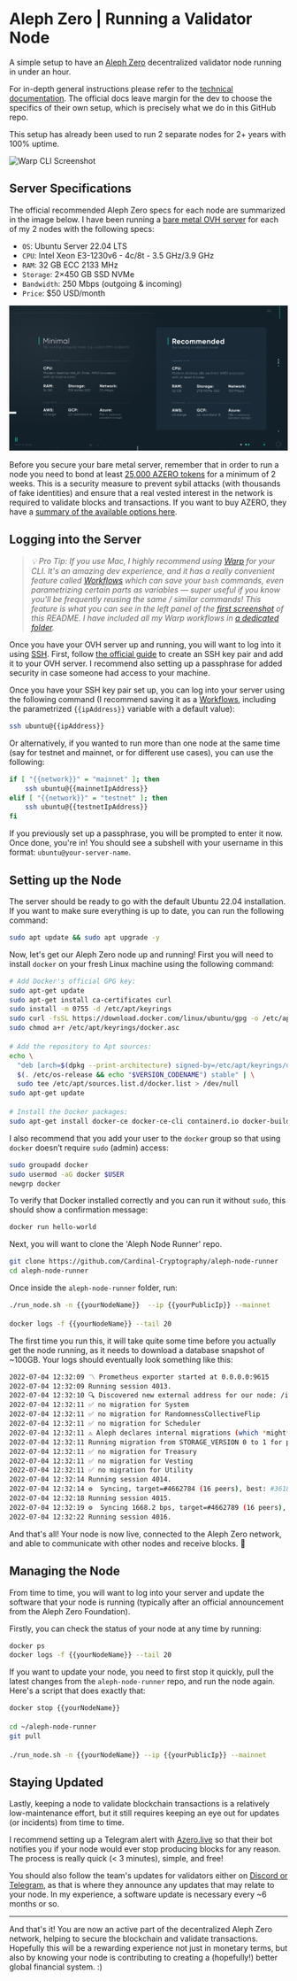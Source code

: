 # Aleph Zero | Running a Validator Node
 
A simple setup to have an [Aleph Zero](https://alephzero.org) decentralized validator node running in under an hour.

For in-depth general instructions please refer to the [technical documentation](https://docs.alephzero.org/aleph-zero/stake/validators). The official docs leave margin for the dev to choose the specifics of their own setup, which is precisely what we do in this GitHub repo.

This setup has already been used to run 2 separate nodes for 2+ years with 100% uptime.

![Warp CLI Screenshot](/img/running-node-warp-cli.jpeg)

## Server Specifications

The official recommended Aleph Zero specs for each node are summarized in the image below. I have been running a [bare metal OVH server](https://eco.ovhcloud.com) for each of my 2 nodes with the following specs:
- `OS`: Ubuntu Server 22.04 LTS
- `CPU`: Intel Xeon E3-1230v6 - 4c/8t - 3.5 GHz/3.9 GHz
- `RAM`: 32 GB ECC 2133 MHz
- `Storage`: 2×450 GB SSD NVMe
- `Bandwidth`: 250 Mbps (outgoing & incoming)
- `Price`: $50 USD/month

![Azero Node Specs](/img/node-specs.jpeg)

Before you secure your bare metal server, remember that in order to run a node you need to bond at least [25,000 AZERO tokens](https://docs.alephzero.org/aleph-zero/stake/validators) for a minimum of 2 weeks. This is a security measure to prevent sybil attacks (with thousands of fake identities) and ensure that a real vested interest in the network is required to validate blocks and transactions. If you want to buy AZERO, they have a [summary of the available options here](https://docs.alephzero.org/aleph-zero/explore/where-to-buy-azero).

## Logging into the Server

> _💡 Pro Tip: If you use Mac, I highly recommend using [Warp](https://warp.dev) for your CLI. It's an amazing dev experience, and it has a really convenient feature called [Workflows](https://docs.warp.dev/features/warp-drive/workflows) which can save your `bash` commands, even parametrizing certain parts as variables — super useful if you know you'll be frequently reusing the same / similar commands! This feature is what you can see in the left panel of the [first screenshot](/img/running-node-warp-cli.jpeg) of this README. I have included all my Warp workflows in [a dedicated folder](/workflows)._

Once you have your OVH server up and running, you will want to log into it using [SSH](https://arjunaravind.in/blog/learning-and-using-ssh). First, follow [the official guide](https://help.ovhcloud.com/csm/en-dedicated-servers-creating-ssh-keys) to create an SSH key pair and add it to your OVH server. I recommend also setting up a passphrase for added security in case someone had access to your machine.

Once you have your SSH key pair set up, you can log into your server using the following command (I recommend saving it as a [Workflows](https://docs.warp.dev/features/warp-drive/workflows), including the parametrized `{{ipAddress}}` variable with a default value):

```bash
ssh ubuntu@{{ipAddress}}
```

Or alternatively, if you wanted to run more than one node at the same time (say for testnet and mainnet, or for different use cases), you can use the following:

```bash
if [ "{{network}}" = "mainnet" ]; then
    ssh ubuntu@{{mainnetIpAddress}}
elif [ "{{network}}" = "testnet" ]; then
    ssh ubuntu@{{testnetIpAddress}}
fi
```

If you previously set up a passphrase, you will be prompted to enter it now. Once done, you're in! You should see a subshell with your username in this format: `ubuntu@your-server-name`.

## Setting up the Node

The server should be ready to go with the default Ubuntu 22.04 installation. If you want to make sure everything is up to date, you can run the following command:

```bash
sudo apt update && sudo apt upgrade -y
```

Now, let's get our Aleph Zero node up and running! First you will need to install `docker` on your fresh Linux machine using the following command:

```bash
# Add Docker's official GPG key:
sudo apt-get update
sudo apt-get install ca-certificates curl
sudo install -m 0755 -d /etc/apt/keyrings
sudo curl -fsSL https://download.docker.com/linux/ubuntu/gpg -o /etc/apt/keyrings/docker.asc
sudo chmod a+r /etc/apt/keyrings/docker.asc

# Add the repository to Apt sources:
echo \
  "deb [arch=$(dpkg --print-architecture) signed-by=/etc/apt/keyrings/docker.asc] https://download.docker.com/linux/ubuntu \
  $(. /etc/os-release && echo "$VERSION_CODENAME") stable" | \
  sudo tee /etc/apt/sources.list.d/docker.list > /dev/null
sudo apt-get update

# Install the Docker packages:
sudo apt-get install docker-ce docker-ce-cli containerd.io docker-buildx-plugin docker-compose-plugin
```

I also recommend that you add your user to the `docker` group so that using `docker` doesn’t require `sudo` (admin) access:

```bash
sudo groupadd docker
sudo usermod -aG docker $USER
newgrp docker
```

To verify that Docker installed correctly and you can run it without `sudo`, this should show a confirmation message:

```bash
docker run hello-world
```

Next, you will want to clone the 'Aleph Node Runner' repo.

```bash
git clone https://github.com/Cardinal-Cryptography/aleph-node-runner
cd aleph-node-runner
```

Once inside the `aleph-node-runner` folder, run:

```bash
./run_node.sh -n {{yourNodeName}}  --ip {{yourPublicIp}} --mainnet

docker logs -f {{yourNodeName}} --tail 20
```

The first time you run this, it will take quite some time before you actually get the node running, as it needs to download a database snapshot of ~100GB. Your logs should eventually look something like this:

```bash
2022-07-04 12:32:09 〽️ Prometheus exporter started at 0.0.0.0:9615    
2022-07-04 12:32:09 Running session 4013.    
2022-07-04 12:32:10 🔍 Discovered new external address for our node: /ip4/195.150.192.250/tcp/30333/p2p/12D3KooWFGUSW3DMq92JSoGKkBM5WTNJ4bFiJ88PDCX6ttnXadQU    
2022-07-04 12:32:11 ✅ no migration for System    
2022-07-04 12:32:11 ✅ no migration for RandomnessCollectiveFlip    
2022-07-04 12:32:11 ✅ no migration for Scheduler    
2022-07-04 12:32:11 ⚠️ Aleph declares internal migrations (which *might* execute). On-chain `StorageVersion(2)` vs current storage version `StorageVersion(2)`     
2022-07-04 12:32:11 Running migration from STORAGE_VERSION 0 to 1 for pallet elections    
2022-07-04 12:32:11 ✅ no migration for Treasury    
2022-07-04 12:32:11 ✅ no migration for Vesting    
2022-07-04 12:32:11 ✅ no migration for Utility    
2022-07-04 12:32:14 Running session 4014.    
2022-07-04 12:32:14 ⚙️  Syncing, target=#4662784 (16 peers), best: #3618503 (0xe8a9…47c8), finalized #3612599 (0xf40d…de62), ⬇ 927.5kiB/s ⬆ 16.5kiB/s    
2022-07-04 12:32:18 Running session 4015.    
2022-07-04 12:32:19 ⚙️  Syncing 1668.2 bps, target=#4662789 (16 peers), best: #3626844 (0x0ee0…03b6), finalized #3613499 (0x03fd…669d), ⬇ 793.5kiB/s ⬆ 6.1kiB/s    
2022-07-04 12:32:22 Running session 4016. 
```

And that's all! Your node is now live, connected to the Aleph Zero network, and able to communicate with other nodes and receive blocks. 🥳

## Managing the Node

From time to time, you will want to log into your server and update the software that your node is running (typically after an official announcement from the Aleph Zero Foundation).

Firstly, you can check the status of your node at any time by running:

```bash
docker ps
docker logs -f {{yourNodeName}} --tail 20
```

If you want to update your node, you need to first stop it quickly, pull the latest changes from the `aleph-node-runner` repo, and run the node again. Here's a script that does exactly that:

```bash
docker stop {{yourNodeName}}
    
cd ~/aleph-node-runner
git pull

./run_node.sh -n {{yourNodeName}} --ip {{yourPublicIp}} --mainnet
```

## Staying Updated

Lastly, keeping a node to validate blockchain transactions is a relatively low-maintenance effort, but it still requires keeping an eye out for updates (or incidents) from time to time.

I recommend setting up a Telegram alert with [Azero.live](https://docs.alephzero.org/aleph-zero/account/telegram-notifications) so that their bot notifies you if your node would ever stop producing blocks for any reason. The process is really quick (< 3 minutes), simple, and free!

You should also follow the team's updates for validators either on [Discord or Telegram](https://alephzero.org/community), as that is where they announce any updates that may relate to your node. In my experience, a software update is necessary every ~6 months or so.

---

And that's it! You are now an active part of the decentralized Aleph Zero network, helping to secure the blockchain and validate transactions. Hopefully this will be a rewarding experience not just in monetary terms, but also by knowing your node is contributing to creating a (hopefully!) better global financial system. :)